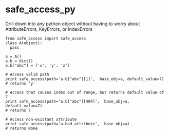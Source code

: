 safe_access_py
==============

Drill down into any python object without having to worry about AttributeErrors, KeyErrors, or IndexErrors

	from safe_access import safe_access
	class A(object):
	  pass

	a = A()
	a.b = dict()
	a.b["abc"] = ['x', 'y', 'z']

	# Access valid path
	print safe_access(path='a.b["abc"][1]',  base_obj=a, default_value=7)
	# returns 'y'

	# Access that causes index out of range, but returns default value of 7
	print safe_access(path='a.b["abc"][404]',  base_obj=a, default_value=7)
	# returns 7

	# Access non-existant attribute
	print safe_access(path='a.bad_attribute',  base_obj=a)
	# returns None
